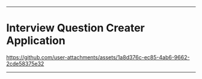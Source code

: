 

-----

# **Interview Question Creater Application**


https://github.com/user-attachments/assets/1a8d376c-ec85-4ab6-9662-2cde58375e32



------